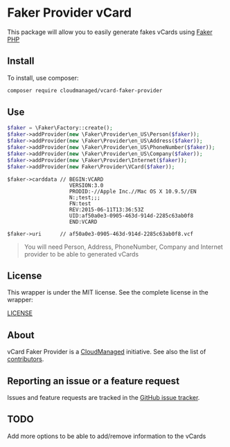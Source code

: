 # Faker Provider vCard

This package will allow you to easily generate fakes vCards using [Faker PHP](https://github.com/fzaninotto/Faker)

## Install

To install, use composer:

```bash
composer require cloudmanaged/vcard-faker-provider
```

## Use

```php
$faker = \Faker\Factory::create();
$faker->addProvider(new \Faker\Provider\en_US\Person($faker));
$faker->addProvider(new \Faker\Provider\en_US\Address($faker));
$faker->addProvider(new \Faker\Provider\en_US\PhoneNumber($faker));
$faker->addProvider(new \Faker\Provider\en_US\Company($faker));
$faker->addProvider(new \Faker\Provider\Internet($faker));
$faker->addProvider(new Faker\Provider\VCard($faker));
```

```
$faker->carddata // BEGIN:VCARD
                    VERSION:3.0
                    PRODID:-//Apple Inc.//Mac OS X 10.9.5//EN
                    N:;test;;;
                    FN:test
                    REV:2015-06-11T13:36:53Z
                    UID:af50a0e3-0905-463d-914d-2285c63ab0f8
                    END:VCARD
```

```
$faker->uri      // af50a0e3-0905-463d-914d-2285c63ab0f8.vcf
```

> You will need Person, Address, PhoneNumber, Company and Internet provider to be able to generated vCards

## License

This wrapper is under the MIT license. See the complete license in the wrapper:

[LICENSE](https://github.com/CloudManaged/vcard-faker-provider/LICENSE)

## About

vCard Faker Provider is a [CloudManaged](https://github.com/CloudManaged) initiative.
See also the list of [contributors](https://github.com/CloudManaged/vcard-faker-provider/graphs/contributors).

## Reporting an issue or a feature request

Issues and feature requests are tracked in the [GitHub issue tracker](https://github.com/CloudManaged/vcard-faker-provider/issues).

## TODO

Add more options to be able to add/remove information to the vCards 
